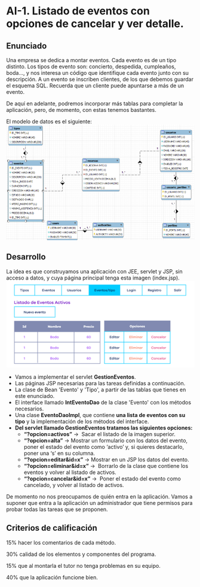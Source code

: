 # AI-1. Listado de eventos con opciones de cancelar y ver detalle.

## Enunciado

Una empresa se dedica a montar eventos. Cada evento es de un tipo distinto. Los tipos de evento son: concierto, despedida, cumpleaños, boda…, y nos interesa un código que identifique cada evento junto con su descripción. A un evento se inscriben clientes, de los que debemos guardar el esquema SQL. Recuerda que un cliente puede apuntarse a más de un evento. 

De aquí en adelante, podremos incorporar más tablas para completar la aplicación, pero, de momento, con estas tenemos bastantes.

El modelo de datos es el siguiente: 
![Modelo de datos del ejercicio](/src/main/webapp/img/ModeloDatos.png)

## Desarrollo

La idea es que construyamos una aplicación con JEE, servlet y JSP, sin acceso a datos, y cuya página principal tenga esta imagen (index.jsp). 
![Captura de los elementos activos en index.jsp](/src/main/webapp/img/c-158.jpg)

- Vamos a implementar el servlet **GestionEventos**. 
- Las páginas JSP necesarias para las tareas definidas a continuación. 
- La clase de Bean 'Evento' y 'Tipo', a partir de las tablas que tienes en este enunciado. 
- El interface llamado **IntEventoDao** de la clase 'Evento' con los métodos necesarios. 
- Una clase **EventoDaoImpl**, que contiene **una lista de eventos con su tipo** y la implementación de los métodos del interface.
- **Del servlet llamado GestionEventos tratamos las siguientes opciones:**
    - **“?opcion=activos”** ->  Sacar el listado de la imagen superior. 
    - **“?opcion=alta”** -> Mostrar un formulario con los datos del evento, poner el estado del evento como ‘activo’ y, si quieres destacarlo, poner una ‘s’ en su columna. 
    - **“?opcion=editar&id=x”** -> Mostrar en un JSP los datos del evento. 
    - **“?opcion=eliminar&id=x”** ->  Borrarlo de la clase que contiene los eventos y volver al listado de activos. 
    - **“?opcion=cancelar&id=x”** ->  Poner el estado del evento como cancelado, y volver al listado de activos. 

De momento no nos preocupamos de quién entra en la aplicación. Vamos a suponer que entra a la aplicación un administrador que tiene permisos para probar todas las tareas que se proponen.

## Criterios de calificación

15% hacer los comentarios de cada método.

30% calidad de los elementos y componentes del programa.

15% que al montarla el tutor no tenga problemas en su equipo.

40% que la aplicación funcione bien.

